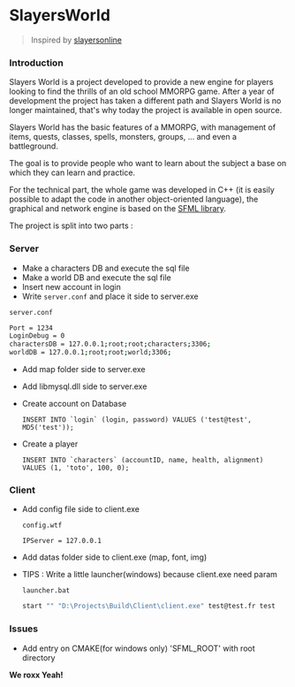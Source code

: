 # SlayersWorld
> Inspired by [slayersonline](http://http://www.slayersonline.net/)

### Introduction

Slayers World is a project developed to provide a new engine for players looking to find the thrills of an old school MMORPG game.
After a year of development the project has taken a different path and Slayers World is no longer maintained, that's why today the project is available in open source.

Slayers World has the basic features of a MMORPG, with management of items, quests, classes, spells, monsters, groups, ... and even a battleground.

The goal is to provide people who want to learn about the subject a base on which they can learn and practice.

For the technical part, the whole game was developed in C++ (it is easily possible to adapt the code in another object-oriented language), the graphical and network engine is based on the [SFML library](https://www.sfml-dev.org/index-fr.php).

The project is split into two parts :

### Server


  - Make a characters DB and execute the sql file
  - Make a world DB and execute the sql file
  - Insert new account in login
  - Write `server.conf` and place it side to server.exe

  `server.conf`
  ```sh
  Port = 1234
  LoginDebug = 0
  charactersDB = 127.0.0.1;root;root;characters;3306;
  worldDB = 127.0.0.1;root;root;world;3306;
  ```

  - Add map folder side to server.exe
  - Add libmysql.dll side to server.exe
  - Create account on Database

    ```INSERT INTO `login` (login, password) VALUES ('test@test', MD5('test'));```

  - Create a player
  
    ```INSERT INTO `characters` (accountID, name, health, alignment) VALUES (1, 'toto', 100, 0);```
  
### Client

  - Add config file side to client.exe
  
      `config.wtf`
    ```
    IPServer = 127.0.0.1
    ```
    
  - Add datas folder side to client.exe (map, font, img)
  - TIPS : Write a little launcher(windows) because client.exe need param

    `launcher.bat`
    ```sh
    start "" "D:\Projects\Build\Client\client.exe" test@test.fr test
    ```

### Issues

  - Add entry on CMAKE(for windows only) 'SFML_ROOT' with root directory
  
**We roxx Yeah!**
